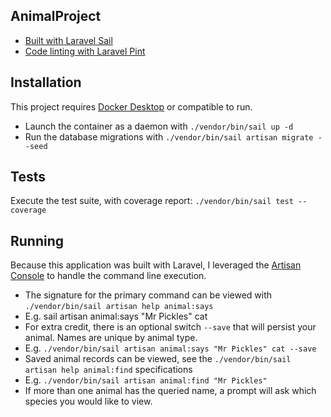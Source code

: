 ## AnimalProject

- [Built with Laravel Sail](https://laravel.com/docs/10.x/sail)
- [Code linting with Laravel Pint](https://laravel.com/docs/10.x/pint)

## Installation

This project requires [Docker Desktop](https://www.docker.com/products/docker-desktop/) or compatible to run.

- Launch the container as a daemon with `./vendor/bin/sail up -d`
- Run the database migrations with `./vendor/bin/sail artisan migrate --seed`

## Tests

Execute the test suite, with coverage report: `./vendor/bin/sail test --coverage`

## Running

Because this application was built with Laravel, I leveraged the [Artisan Console](https://laravel.com/docs/10.x/artisan) to handle the command line execution.

- The signature for the primary command can be viewed with `./vendor/bin/sail artisan help animal:says`
- E.g. sail artisan animal:says "Mr Pickles" cat
- For extra credit, there is an optional switch `--save` that will persist your animal. Names are unique by animal type.
- E.g. `./vendor/bin/sail artisan animal:says "Mr Pickles" cat --save`
- Saved animal records can be viewed, see the `./vendor/bin/sail artisan help animal:find` specifications
- E.g. `./vendor/bin/sail artisan animal:find "Mr Pickles"`
- If more than one animal has the queried name, a prompt will ask which species you would like to view.
